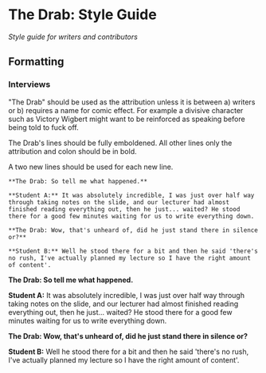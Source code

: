 # The Drab: Style Guide
*Style guide for writers and contributors*


## Formatting

### Interviews

"The Drab" should be used as the attribution unless it is between a) writers or b) requires a name for comic effect. For example a divisive character such as Victory Wigbert might want to be reinforced as speaking before being told to fuck off.

The Drab's lines should be fully emboldened. All other lines only the attribution and colon should be in bold.

A two new lines should be used for each new line.

```
**The Drab: So tell me what happened.**

**Student A:** It was absolutely incredible, I was just over half way through taking notes on the slide, and our lecturer had almost finished reading everything out, then he just... waited? He stood there for a good few minutes waiting for us to write everything down.

**The Drab: Wow, that's unheard of, did he just stand there in silence or?**

**Student B:** Well he stood there for a bit and then he said 'there's no rush, I've actually planned my lecture so I have the right amount of content'.
```

**The Drab: So tell me what happened.**

**Student A:** It was absolutely incredible, I was just over half way through taking notes on the slide, and our lecturer had almost finished reading everything out, then he just... waited? He stood there for a good few minutes waiting for us to write everything down.

**The Drab: Wow, that's unheard of, did he just stand there in silence or?**

**Student B:** Well he stood there for a bit and then he said 'there's no rush, I've actually planned my lecture so I have the right amount of content'.
